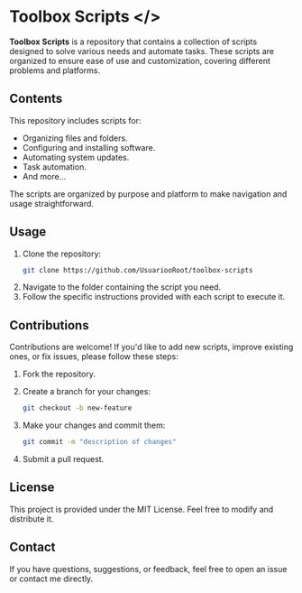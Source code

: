 # Toolbox Scripts </>

**Toolbox Scripts** is a repository that contains a collection of scripts designed to solve various needs and automate tasks. These scripts are organized to ensure ease of use and customization, covering different problems and platforms.

## Contents

This repository includes scripts for:

- Organizing files and folders.
- Configuring and installing software.
- Automating system updates.
- Task automation.
- And more...

The scripts are organized by purpose and platform to make navigation and usage straightforward.

## Usage

1. Clone the repository:
   ```bash
   git clone https://github.com/UsuariooRoot/toolbox-scripts
   ```
2. Navigate to the folder containing the script you need.
3. Follow the specific instructions provided with each script to execute it.


## Contributions

Contributions are welcome! If you'd like to add new scripts, improve existing ones, or fix issues, please follow these steps:

1. Fork the repository.
2. Create a branch for your changes:
    ```bash
    git checkout -b new-feature
    ```

3. Make your changes and commit them:
    ```bash
    git commit -m "description of changes"
    ```
4. Submit a pull request.

## License

This project is provided under the MIT License. Feel free to modify and distribute it.

## Contact

If you have questions, suggestions, or feedback, feel free to open an issue or contact me directly.